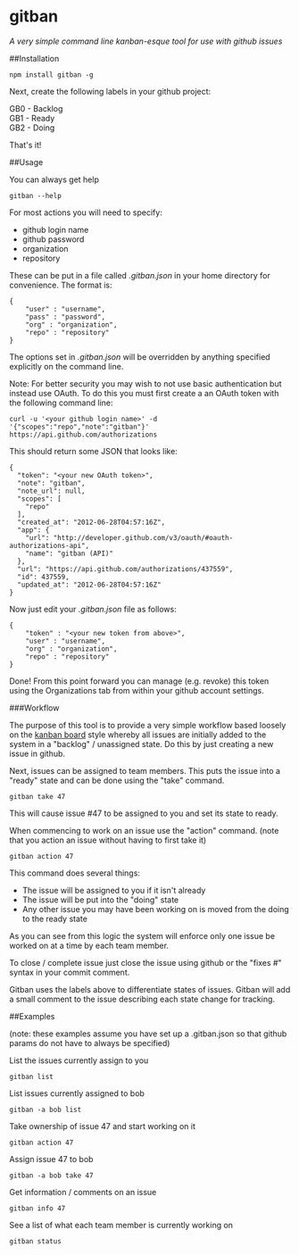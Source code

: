 gitban
======

*A very simple command line kanban-esque tool for use with github issues*

##Installation

    npm install gitban -g
  
Next, create the following labels in your github project:

GB0 - Backlog  
GB1 - Ready  
GB2 - Doing  

That's it!

##Usage

You can always get help

    gitban --help
    
For most actions you will need to specify:

* github login name
* github password
* organization
* repository

These can be put in a file called *.gitban.json* in your home directory for convenience. The format is:

    {
        "user" : "username",
        "pass" : "password",
        "org" : "organization",
        "repo" : "repository"
    }
    
The options set in *.gitban.json* will be overridden by anything specified explicitly on the command line.

Note:  For better security you may wish to not use basic authentication but instead use OAuth.  To do this
you must first create a an OAuth token with the following command line:

    curl -u '<your github login name>' -d '{"scopes":"repo","note":"gitban"}' https://api.github.com/authorizations
    
This should return some JSON that looks like:

    {
      "token": "<your new OAuth token>",
      "note": "gitban",
      "note_url": null,
      "scopes": [
        "repo"
      ],
      "created_at": "2012-06-28T04:57:16Z",
      "app": {
        "url": "http://developer.github.com/v3/oauth/#oauth-authorizations-api",
        "name": "gitban (API)"
      },
      "url": "https://api.github.com/authorizations/437559",
      "id": 437559,
      "updated_at": "2012-06-28T04:57:16Z"
    }
    
Now just edit your *.gitban.json* file as follows:

    {
        "token" : "<your new token from above>",
        "user" : "username",
        "org" : "organization",
        "repo" : "repository"
    }
    
Done!  From this point forward you can manage (e.g. revoke) this token using the Organizations tab from within
your github account settings.

###Workflow

The purpose of this tool is to provide a very simple workflow based loosely on the [kanban board](http://en.wikipedia.org/wiki/Kanban_board) style whereby all issues
are initially added to the system in a "backlog" / unassigned state.  Do this by just creating a new issue in github.

Next, issues can be assigned to team members.  This puts the issue into a "ready" state and can be done using the "take" command.

    gitban take 47
    
This will cause issue #47 to be assigned to you and set its state to ready.

When commencing to work on an issue use the "action" command.
(note that you action an issue without having to first take it)

    gitban action 47
    
This command does several things:

*  The issue will be assigned to you if it isn't already
*  The issue will be put into the "doing" state
*  Any other issue you may have been working on is moved from the doing to the ready state

As you can see from this logic the system will enforce only one issue be worked on at a time by each team member.

To close / complete issue just close the issue using github or the "fixes #" syntax in your commit comment.

Gitban uses the labels above to differentiate states of issues.
Gitban will add a small comment to the issue describing each state change for tracking.

##Examples

(note: these examples assume you have set up a .gitban.json so that github params do not have to always be specified)

List the issues currently assign to you

    gitban list
    
List issues currently assigned to bob

    gitban -a bob list
    
Take ownership of issue 47 and start working on it

    gitban action 47
    
Assign issue 47 to bob

    gitban -a bob take 47
    
Get information / comments on an issue

    gitban info 47
    
See a list of what each team member is currently working on

    gitban status
